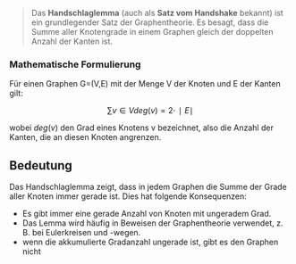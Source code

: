 >Das **Handschlaglemma** (auch als **Satz vom Handshake** bekannt) ist ein grundlegender Satz der Graphentheorie. Es besagt, dass die Summe aller Knotengrade in einem Graphen gleich der doppelten Anzahl der Kanten ist.

### Mathematische Formulierung

Für einen Graphen G=(V,E) mit der Menge V der Knoten und E der Kanten gilt:

$$∑v∈Vdeg⁡(v)=2⋅∣E∣$$

wobei $deg(v)$ den Grad eines Knotens v bezeichnet, also die Anzahl der Kanten, die an diesen Knoten angrenzen.

## Bedeutung

Das Handschlaglemma zeigt, dass in jedem Graphen die Summe der Grade aller Knoten immer gerade ist. Dies hat folgende Konsequenzen:

- Es gibt immer eine gerade Anzahl von Knoten mit ungeradem Grad.
- Das Lemma wird häufig in Beweisen der Graphentheorie verwendet, z. B. bei Eulerkreisen und -wegen.
- wenn die akkumulierte Gradanzahl ungerade ist, gibt es den Graphen nicht